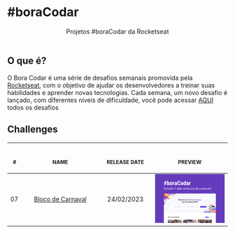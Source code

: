 # #boraCodar
<p align="center">
    Projetos #boraCodar da Rocketseat <br>
    <br><table>
    
## O que é?
O Bora Codar é uma série de desafios semanais promovida pela [Rocketseat](https://www.rocketseat.com.br), com o objetivo de ajudar os desenvolvedores a treinar suas habilidades e aprender novas tecnologias.
Cada semana, um novo desafio é lançado, com diferentes níveis de dificuldade, você pode acessar [AQUI](https://boracodar.dev) todos os desafios

## Challenges
<thead>
        <tr>
            <th align="center">
                <img width="20" height="1"> 
                <p>
                    <small>#</small>
                </p>
            </th>
            <th align="center">
                <img width="300" height="1"> 
                <p> 
                    <small>
                        NAME
                    </small>
                </p>
            </th>
            <th align="left">
                <img width="140" height="1">
                <p align="center"> 
                    <small>
                    RELEASE DATE
                    </small>
                </p>
            </th>
            <th align="center">
                <img width="201" height="1">
                <p align="center"> 
                    <small>
                    PREVIEW
                    </small>
                </p>
            </th>
        </tr>
    </thead>
    <tbody>
        <tr>
            <td>07</td>
            <td align="center"><a href="07"> Bloco de Carnaval </a></td>
            <td align="center">24/02/2023</td>
            <td align="center">
            <a href="07"><img width="300px" src="assets\preview07.jpg" /></a></td>
        </tr>
    </tbody>
<thead>